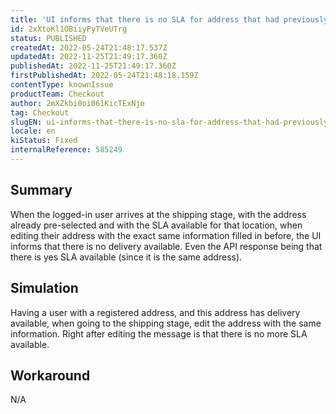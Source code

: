 ```yaml
---
title: 'UI informs that there is no SLA for address that had previously available SLA'
id: 2xXtoKl1OBiiyPyTVeUTrg
status: PUBLISHED
createdAt: 2022-05-24T21:48:17.537Z
updatedAt: 2022-11-25T21:49:17.360Z
publishedAt: 2022-11-25T21:49:17.360Z
firstPublishedAt: 2022-05-24T21:48:18.159Z
contentType: knownIssue
productTeam: Checkout
author: 2mXZkbi0oi061KicTExNjo
tag: Checkout
slugEN: ui-informs-that-there-is-no-sla-for-address-that-had-previously-available-sla
locale: en
kiStatus: Fixed
internalReference: 585249
---
```


## Summary


When the logged-in user arrives at the shipping stage, with the address already pre-selected and with the SLA available for that location, when editing their address with the exact same information filled in before, the UI informs that there is no delivery available. Even the API response being that there is yes SLA available (since it is the same address).



## Simulation


Having a user with a registered address, and this address has delivery available, when going to the shipping stage, edit the address with the same information. Right after editing the message is that there is no more SLA available.




## Workaround


N/A

